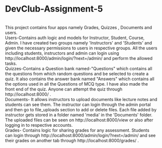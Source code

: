 # DevClub-Assignment-5
<br /> This project contains four apps namely  Grades, Quizzes , Documents and users. 
<br /> Users-Contains auth logic and models for Instructor, Student, Course, Admin. I have created two groups namely 'Instructors' and 'Students' and given the necessary permissions to users in respective groups. All the users including students, instructors and admin can login using http://localhost:8000/admin/login/?next=/admin/ and perform the allowed tasks.
<br /> Quizzes-Contains a Question bank named-"Questions" which contains all the questions from which random questions and be selected to create a quiz. It also contains the answer bank named "Answers" which contains all the options used in all the Questions of MCQ type. I have also made the front end of the quiz. Anyone can attempt the quiz through http://localhost:8000/ .
<br /> Documents- It allows instructors to upload documents like lecture notes and students can see them. The instructor can login through the admin portal and then go to file_uploads section to add or delete files. Each file added by instructor gets stored in a folder named 'media' in the 'Documents' folder. The uploaded files can be seen on http://localhost:8000/view or also after logging in to respective accounts.
<br /> Grades- Contains logic for sharing grades for any assessment. Students can login through http://localhost:8000/admin/login/?next=/admin/ and see their grades on another tab through http://localhost:8000/grades/ .
